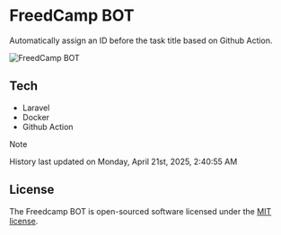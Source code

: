 # FreedCamp BOT

Automatically assign an ID before the task title based on Github Action.

![FreedCamp BOT](https://repository-images.githubusercontent.com/737932867/7d34798b-2680-471c-b089-a78a718d3d6a)

## Tech

- Laravel
- Docker
- Github Action

> [!NOTE]  
> History last updated on Monday, April 21st, 2025, 2:40:55 AM

## License

The Freedcamp BOT is open-sourced software licensed under the [MIT license](https://opensource.org/licenses/MIT).

